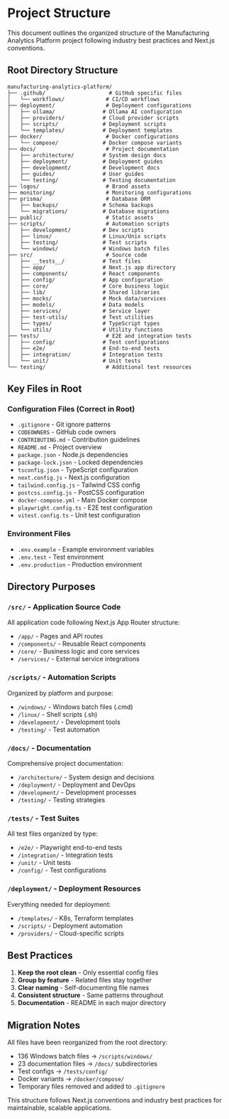 # Project Structure

This document outlines the organized structure of the Manufacturing Analytics Platform project following industry best practices and Next.js conventions.

## Root Directory Structure

```
manufacturing-analytics-platform/
├── .github/                    # GitHub specific files
│   └── workflows/             # CI/CD workflows
├── deployment/                # Deployment configurations
│   ├── ollama/               # Ollama AI configuration
│   ├── providers/            # Cloud provider scripts
│   ├── scripts/              # Deployment scripts
│   └── templates/            # Deployment templates
├── docker/                    # Docker configurations
│   └── compose/              # Docker compose variants
├── docs/                      # Project documentation
│   ├── architecture/         # System design docs
│   ├── deployment/           # Deployment guides
│   ├── development/          # Development docs
│   ├── guides/               # User guides
│   └── testing/              # Testing documentation
├── logos/                     # Brand assets
├── monitoring/                # Monitoring configurations
├── prisma/                    # Database ORM
│   ├── backups/              # Schema backups
│   └── migrations/           # Database migrations
├── public/                    # Static assets
├── scripts/                   # Automation scripts
│   ├── development/          # Dev scripts
│   ├── linux/                # Linux/Unix scripts
│   ├── testing/              # Test scripts
│   └── windows/              # Windows batch files
├── src/                       # Source code
│   ├── __tests__/            # Test files
│   ├── app/                  # Next.js app directory
│   ├── components/           # React components
│   ├── config/               # App configuration
│   ├── core/                 # Core business logic
│   ├── lib/                  # Shared libraries
│   ├── mocks/                # Mock data/services
│   ├── models/               # Data models
│   ├── services/             # Service layer
│   ├── test-utils/           # Test utilities
│   ├── types/                # TypeScript types
│   └── utils/                # Utility functions
├── tests/                     # E2E and integration tests
│   ├── config/               # Test configurations
│   ├── e2e/                  # End-to-end tests
│   ├── integration/          # Integration tests
│   └── unit/                 # Unit tests
└── testing/                   # Additional test resources
```

## Key Files in Root

### Configuration Files (Correct in Root)
- `.gitignore` - Git ignore patterns
- `CODEOWNERS` - GitHub code owners
- `CONTRIBUTING.md` - Contribution guidelines
- `README.md` - Project overview
- `package.json` - Node.js dependencies
- `package-lock.json` - Locked dependencies
- `tsconfig.json` - TypeScript configuration
- `next.config.js` - Next.js configuration
- `tailwind.config.js` - Tailwind CSS config
- `postcss.config.js` - PostCSS configuration
- `docker-compose.yml` - Main Docker compose
- `playwright.config.ts` - E2E test configuration
- `vitest.config.ts` - Unit test configuration

### Environment Files
- `.env.example` - Example environment variables
- `.env.test` - Test environment
- `.env.production` - Production environment

## Directory Purposes

### `/src/` - Application Source Code
All application code following Next.js App Router structure:
- `/app/` - Pages and API routes
- `/components/` - Reusable React components
- `/core/` - Business logic and core services
- `/services/` - External service integrations

### `/scripts/` - Automation Scripts
Organized by platform and purpose:
- `/windows/` - Windows batch files (.cmd)
- `/linux/` - Shell scripts (.sh)
- `/development/` - Development tools
- `/testing/` - Test automation

### `/docs/` - Documentation
Comprehensive project documentation:
- `/architecture/` - System design and decisions
- `/deployment/` - Deployment and DevOps
- `/development/` - Development processes
- `/testing/` - Testing strategies

### `/tests/` - Test Suites
All test files organized by type:
- `/e2e/` - Playwright end-to-end tests
- `/integration/` - Integration tests
- `/unit/` - Unit tests
- `/config/` - Test configurations

### `/deployment/` - Deployment Resources
Everything needed for deployment:
- `/templates/` - K8s, Terraform templates
- `/scripts/` - Deployment automation
- `/providers/` - Cloud-specific scripts

## Best Practices

1. **Keep the root clean** - Only essential config files
2. **Group by feature** - Related files stay together
3. **Clear naming** - Self-documenting file names
4. **Consistent structure** - Same patterns throughout
5. **Documentation** - README in each major directory

## Migration Notes

All files have been reorganized from the root directory:
- 136 Windows batch files → `/scripts/windows/`
- 23 documentation files → `/docs/` subdirectories
- Test configs → `/tests/config/`
- Docker variants → `/docker/compose/`
- Temporary files removed and added to `.gitignore`

This structure follows Next.js conventions and industry best practices for maintainable, scalable applications.